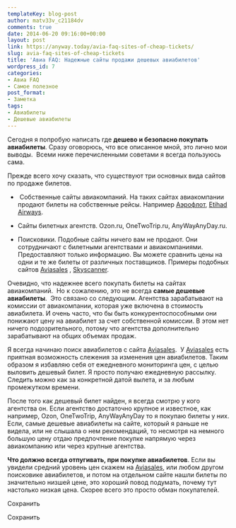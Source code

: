 ```yaml
---
templateKey: blog-post
author: matv33v_c21184dv
comments: true
date: 2014-06-20 09:16:00+00:00
layout: post
link: https://anyway.today/avia-faq-sites-of-cheap-tickets/
slug: avia-faq-sites-of-cheap-tickets
title: 'Авиа FAQ: Надежные сайты продажи дешевых авиабилетов'
wordpress_id: 7
categories:
- Авиа FAQ
- Самое полезное
post_format:
- Заметка
tags:
- Авиабилеты
- Дешевые авиабилеты
---
```




Сегодня я попробую написать где **дешево и безопасно покупать авиабилеты**. Сразу оговорюсь, что все описанное мной, это лично мои выводы.  Всеми ниже перечисленными советами я всегда пользуюсь сама.


Прежде всего хочу сказать, что существуют три основных вида сайтов по продаже билетов.






 	
  *  Собственные сайты авиакомпаний. На таких сайтах авиакомпании продают билеты на собственные рейсы. Например [Аэрофлот](http://www.aeroflot.ru/), [Etihad Airways](http://etihad.com/).

 	
  * Сайты билетных агентств. Ozon.ru, OneTwoTrip.ru, AnyWayAnyDay.ru.

 	
  * Поисковики. Подобные сайты ничего вам не продают. Они сотрудничают с билетными агентствами и авиакомпаниями. Предоставляют только информацию. Вы можете сравнить цены на одни и те же билеты от различных поставщиков. Примеры подобных сайтов [Aviasales](http://www.aviasales.ru/?marker=14510) , [Skyscanner](http://skyscanner.ru/).


<!-- more -->


Очевидно, что надежнее всего покупать билеты на сайтах авиакомпаний.  Но к сожалению, это не всегда **самые дешевые авиабилеты**.  Это связано со следующим. Агентства зарабатывают на комиссии от авиакомпании, которая уже включена в стоимость авиабилета. И очень часто, что бы быть конкурентоспособными они понижают цену на авиабилет за счет собственной комиссии. В этом нет ничего подозрительного, потому что агентства дополнительно  зарабатывают на общих объемах продаж.




Я всегда начинаю поиск авиабилетов с сайта [Aviasales](http://www.aviasales.ru/?marker=14510).  У [Aviasales](http://www.aviasales.ru/?marker=14510) есть приятная возможность слежения за изменения цен авиабилетов. Таким образом я избавляю себя от ежедневного мониторинга цен, с целью выловить дешевый билет. Я просто получаю ежедневную рассылку. Следить можно как за конкретной датой вылета, и за любым промежутком времени.




После того как дешевый билет найден, я всегда смотрю у кого агентства он. Если агентство достаточно крупное и известное, как например, Ozon, OneTwoTrip, AnyWayAnyDay то я покупаю билеты у них. Если, самые дешевые авиабилеты на сайте, который я раньше не видела, или не слышала о нем рекомендаций, то несмотря на немного большую цену отдаю предпочтение покупке напрямую через авиакомпанию или через крупные агентства.




**Что должно всегда отпугивать, при покупке авиабилетов**. Если вы увидели средний уровень цен скажем на [Aviasales](http://www.aviasales.ru/?marker=14510), или любом другом поисковике авиабилетов, и потом на отдельном сайте нашли билеты по значительно низшей цене, это хороший повод подумать, почему тут настолько низкая цена. Скорее всего это просто обман покупателей.






Сохранить

Сохранить
